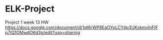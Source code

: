 # ELK-Project
Project 1 week 13 HW 
https://docs.google.com/document/d/1qt6rWP8EaOYoLCY4p3UKskmvInFIFp7lQ1OMwdOKd3g/edit?usp=sharing
